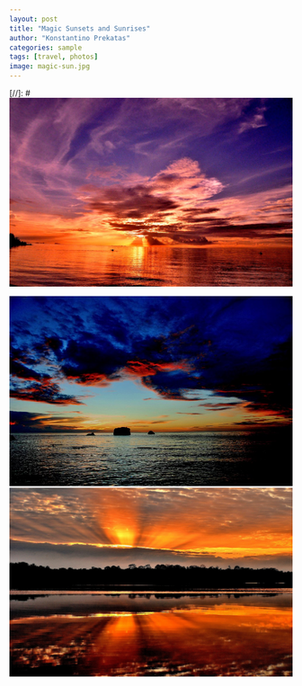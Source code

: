 ```yaml
---
layout: post
title: "Magic Sunsets and Sunrises"
author: "Konstantino Prekatas"
categories: sample
tags: [travel, photos]
image: magic-sun.jpg
---
```


[//]: #  <img src="../assets/img/magic-sun.jpg" alt="magic-sun.jpg">


<img src="../assets/img/magic-sun2.jpg" alt="magic-sun.jpg">


<img src="../assets/img/sunrise-amazon.jpg" alt="sunrise-amazon.jpg">
